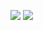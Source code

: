 ![](https://komarev.com/ghpvc/?username=taohxn)
<img src="https://64.media.tumblr.com/3bbc7b5733d0bb9874b849712ee8029d/tumblr_nednkfdX5L1trzm55o1_500.gifv">
